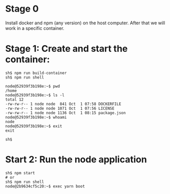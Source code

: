 # Stage 0
Install docker and npm (any version) on the host computer.
After that we will work in a specific container.

# Stage 1: Create and start the container:

```
sh$ npm run build-container
sh$ npm run shell

node@52939f3b198e:~$ pwd
/home
node@52939f3b198e:~$ ls -l
total 12
-rw-rw-r-- 1 node node  841 Oct  1 07:58 DOCKERFILE
-rw-rw-r-- 1 node node 1071 Oct  1 07:56 LICENSE
-rw-rw-r-- 1 node node 1136 Oct  1 08:15 package.json
node@52939f3b198e:~$ whoami
node
node@52939f3b198e:~$ exit
exit

sh$
```

# Start 2: Run the node application

```
sh$ npm start
# or
sh$ npm run shell
node@2b9634cf5c20:~$ exec yarn boot
```

